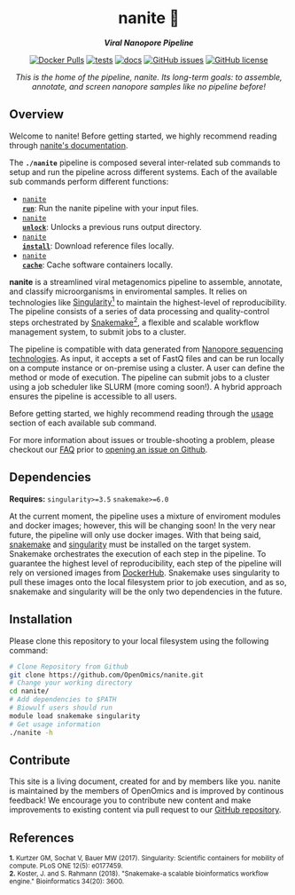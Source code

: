 <div align="center">
   
  <h1>nanite 🔬</h1>
  
  **_Viral Nanopore Pipeline_**

  [![Docker Pulls](https://img.shields.io/docker/pulls/skchronicles/nanite)](https://hub.docker.com/repository/docker/skchronicles/nanite) [![tests](https://github.com/OpenOmics/nanite/workflows/tests/badge.svg)](https://github.com/OpenOmics/nanite/actions/workflows/main.yaml) [![docs](https://github.com/OpenOmics/nanite/workflows/docs/badge.svg)](https://github.com/OpenOmics/nanite/actions/workflows/docs.yml) [![GitHub issues](https://img.shields.io/github/issues/OpenOmics/nanite?color=brightgreen)](https://github.com/OpenOmics/nanite/issues)  [![GitHub license](https://img.shields.io/github/license/OpenOmics/nanite)](https://github.com/OpenOmics/nanite/blob/main/LICENSE) 
  
  <i>
    This is the home of the pipeline, nanite. Its long-term goals: to assemble, annotate, and screen nanopore samples like no pipeline before!
  </i>
</div>

## Overview
Welcome to nanite! Before getting started, we highly recommend reading through [nanite's documentation](https://openomics.github.io/nanite/).

The **`./nanite`** pipeline is composed several inter-related sub commands to setup and run the pipeline across different systems. Each of the available sub commands perform different functions: 

 * [<code>nanite <b>run</b></code>](https://openomics.github.io/nanite/usage/run/): Run the nanite pipeline with your input files.
 * [<code>nanite <b>unlock</b></code>](https://openomics.github.io/nanite/usage/unlock/): Unlocks a previous runs output directory.
 * [<code>nanite <b>install</b></code>](https://openomics.github.io/nanite/usage/install/): Download reference files locally.
 * [<code>nanite <b>cache</b></code>](https://openomics.github.io/nanite/usage/cache/): Cache software containers locally.

**nanite** is a streamlined viral metagenomics pipeline to assemble, annotate, and classify microorganisms in enviromental samples. It relies on technologies like [Singularity<sup>1</sup>](https://singularity.lbl.gov/) to maintain the highest-level of reproducibility. The pipeline consists of a series of data processing and quality-control steps orchestrated by [Snakemake<sup>2</sup>](https://snakemake.readthedocs.io/en/stable/), a flexible and scalable workflow management system, to submit jobs to a cluster.

The pipeline is compatible with data generated from [Nanopore sequencing technologies](https://nanoporetech.com/). As input, it accepts a set of FastQ files and can be run locally on a compute instance or on-premise using a cluster. A user can define the method or mode of execution. The pipeline can submit jobs to a cluster using a job scheduler like SLURM (more coming soon!). A hybrid approach ensures the pipeline is accessible to all users.

Before getting started, we highly recommend reading through the [usage](https://openomics.github.io/nanite/usage/run/) section of each available sub command.

For more information about issues or trouble-shooting a problem, please checkout our [FAQ](https://openomics.github.io/nanite/faq/questions/) prior to [opening an issue on Github](https://github.com/OpenOmics/nanite/issues).

## Dependencies
**Requires:** `singularity>=3.5`  `snakemake>=6.0`

At the current moment, the pipeline uses a mixture of enviroment modules and docker images; however, this will be changing soon! In the very near future, the pipeline will only use docker images. With that being said, [snakemake](https://snakemake.readthedocs.io/en/stable/getting_started/installation.html) and [singularity](https://singularity.lbl.gov/all-releases) must be installed on the target system. Snakemake orchestrates the execution of each step in the pipeline. To guarantee the highest level of reproducibility, each step of the pipeline will rely on versioned images from [DockerHub](https://hub.docker.com/orgs/nciccbr/repositories). Snakemake uses singularity to pull these images onto the local filesystem prior to job execution, and as so, snakemake and singularity will be the only two dependencies in the future.

## Installation
Please clone this repository to your local filesystem using the following command:
```bash
# Clone Repository from Github
git clone https://github.com/OpenOmics/nanite.git
# Change your working directory
cd nanite/
# Add dependencies to $PATH
# Biowulf users should run
module load snakemake singularity
# Get usage information
./nanite -h
```

## Contribute 
This site is a living document, created for and by members like you. nanite is maintained by the members of OpenOmics and is improved by continous feedback! We encourage you to contribute new content and make improvements to existing content via pull request to our [GitHub repository](https://github.com/OpenOmics/nanite).

## References
<sup>**1.**  Kurtzer GM, Sochat V, Bauer MW (2017). Singularity: Scientific containers for mobility of compute. PLoS ONE 12(5): e0177459.</sup>  
<sup>**2.**  Koster, J. and S. Rahmann (2018). "Snakemake-a scalable bioinformatics workflow engine." Bioinformatics 34(20): 3600.</sup>  
